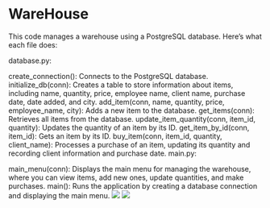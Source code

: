 # WareHouse

This code manages a warehouse using a PostgreSQL database. Here’s what each file does:

database.py:

create_connection(): Connects to the PostgreSQL database.
initialize_db(conn): Creates a table to store information about items, including name, quantity, price, employee name, client name, purchase date, date added, and city.
add_item(conn, name, quantity, price, employee_name, city): Adds a new item to the database.
get_items(conn): Retrieves all items from the database.
update_item_quantity(conn, item_id, quantity): Updates the quantity of an item by its ID.
get_item_by_id(conn, item_id): Gets an item by its ID.
buy_item(conn, item_id, quantity, client_name): Processes a purchase of an item, updating its quantity and recording client information and purchase date.
main.py:

main_menu(conn): Displays the main menu for managing the warehouse, where you can view items, add new ones, update quantities, and make purchases.
main(): Runs the application by creating a database connection and displaying the main menu.
![](https://github.com/BlackWaterPark0011010111/WareHouse/blob/master/WareHouse/426.png)
![](https://github.com/BlackWaterPark0011010111/WareHouse/blob/master/WareHouse/15.png)

